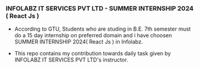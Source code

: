 ### INFOLABZ IT SERVICES PVT LTD - SUMMER INTERNSHIP 2024 ( React Js )

- According to GTU, Students who are studing in B.E. 7th semester must do a 15 day internship on preferred domain and i have choosen SUMMER INTERNSHIP 2024( React Js ) in Infolabz.

- This repo contains my contribution towards daily task given by INFOLABZ IT SERVICES PVT LTD's instructor.
